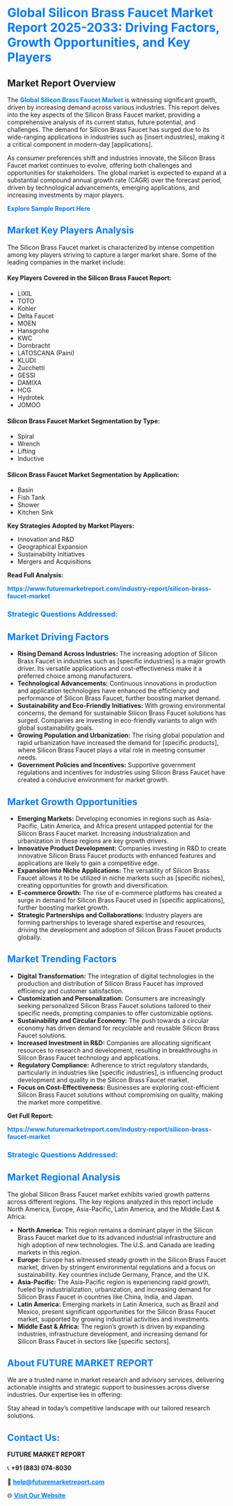 <h1 style="color: #007BFF;">Global Silicon Brass Faucet Market Report 2025-2033: Driving Factors, Growth Opportunities, and Key Players</h1>

<section id="overview">
<h2>Market Report Overview</h2>
<p>The <a href="https://www.futuremarketreport.com/industry-report/silicon-brass-faucet-market" style="color: #007BFF; text-decoration: none;"><strong>Global Silicon Brass Faucet Market</strong></a> is witnessing significant growth, driven by increasing demand across various industries. This report delves into the key aspects of the Silicon Brass Faucet market, providing a comprehensive analysis of its current status, future potential, and challenges. The demand for Silicon Brass Faucet has surged due to its wide-ranging applications in industries such as [insert industries], making it a critical component in modern-day [applications].</p>
<p>As consumer preferences shift and industries innovate, the Silicon Brass Faucet market continues to evolve, offering both challenges and opportunities for stakeholders. The global market is expected to expand at a substantial compound annual growth rate (CAGR) over the forecast period, driven by technological advancements, emerging applications, and increasing investments by major players.</p>
</section>

<section id="overview">
<p><a href="https://www.futuremarketreport.com/request-sample/reportId=54864" style="color: #007BFF; text-decoration: none;"><strong>Explore Sample Report Here</strong></a></p>
</section>

<section id="key-players">
<h2 style="color: #007BFF;">Market Key Players Analysis</h2>
<p>The Silicon Brass Faucet market is characterized by intense competition among key players striving to capture a larger market share. Some of the leading companies in the market include:</p>
<h4>Key Players Covered in the Silicon Brass Faucet Report:</h4>
<ul><li>LIXIL</li><li>TOTO</li><li>Kohler</li><li>Delta Faucet</li><li>MOEN</li><li>Hansgrohe</li><li>KWC</li><li>Dornbracht</li><li>LATOSCANA (Paini)</li><li>KLUDI</li><li>Zucchetti</li><li>GESSI</li><li>DAMIXA</li><li>HCG</li><li>Hydrotek</li><li>JOMOO</li></ul>
<h4>Silicon Brass Faucet Market Segmentation by Type:</h4>
<ul><li>Spiral</li><li>Wrench</li><li>Lifting</li><li>Inductive</li></ul>

<h4>Silicon Brass Faucet Market Segmentation by Application:</h4>
<ul><li>Basin</li><li>Fish Tank</li><li>Shower</li><li>Kitchen Sink</li></ul>
<p><strong>Key Strategies Adopted by Market Players:</strong></p>
<ul>
<li>Innovation and R&D</li>
<li>Geographical Expansion</li>
<li>Sustainability Initiatives</li>
<li>Mergers and Acquisitions</li>
</ul>
</section>

<section>
<p><strong>Read Full Analysis: </strong></p><a href="https://www.futuremarketreport.com/industry-report/silicon-brass-faucet-market" style="color: #007BFF; text-decoration: none;"><strong>https://www.futuremarketreport.com/industry-report/silicon-brass-faucet-market</strong></a>
<h3 style="color: #007BFF;">Strategic Questions Addressed:</h3>
</section>

<section id="driving-factors">
<h2 style="color: #007BFF;">Market Driving Factors</h2>
<ul>
<li><strong>Rising Demand Across Industries:</strong> The increasing adoption of Silicon Brass Faucet in industries such as [specific industries] is a major growth driver. Its versatile applications and cost-effectiveness make it a preferred choice among manufacturers.</li>
<li><strong>Technological Advancements:</strong> Continuous innovations in production and application technologies have enhanced the efficiency and performance of Silicon Brass Faucet, further boosting market demand.</li>
<li><strong>Sustainability and Eco-Friendly Initiatives:</strong> With growing environmental concerns, the demand for sustainable Silicon Brass Faucet solutions has surged. Companies are investing in eco-friendly variants to align with global sustainability goals.</li>
<li><strong>Growing Population and Urbanization:</strong> The rising global population and rapid urbanization have increased the demand for [specific products], where Silicon Brass Faucet plays a vital role in meeting consumer needs.</li>
<li><strong>Government Policies and Incentives:</strong> Supportive government regulations and incentives for industries using Silicon Brass Faucet have created a conducive environment for market growth.</li>
</ul>
</section>

<section id="growth-opportunities">
<h2 style="color: #007BFF;">Market Growth Opportunities</h2>
<ul>
<li><strong>Emerging Markets:</strong> Developing economies in regions such as Asia-Pacific, Latin America, and Africa present untapped potential for the Silicon Brass Faucet market. Increasing industrialization and urbanization in these regions are key growth drivers.</li>
<li><strong>Innovative Product Development:</strong> Companies investing in R&D to create innovative Silicon Brass Faucet products with enhanced features and applications are likely to gain a competitive edge.</li>
<li><strong>Expansion into Niche Applications:</strong> The versatility of Silicon Brass Faucet allows it to be utilized in niche markets such as [specific niches], creating opportunities for growth and diversification.</li>
<li><strong>E-commerce Growth:</strong> The rise of e-commerce platforms has created a surge in demand for Silicon Brass Faucet used in [specific applications], further boosting market growth.</li>
<li><strong>Strategic Partnerships and Collaborations:</strong> Industry players are forming partnerships to leverage shared expertise and resources, driving the development and adoption of Silicon Brass Faucet products globally.</li>
</ul>
</section>

<section id="trending-factors">
<h2 style="color: #007BFF;">Market Trending Factors</h2>
<ul>
<li><strong>Digital Transformation:</strong> The integration of digital technologies in the production and distribution of Silicon Brass Faucet has improved efficiency and customer satisfaction.</li>
<li><strong>Customization and Personalization:</strong> Consumers are increasingly seeking personalized Silicon Brass Faucet solutions tailored to their specific needs, prompting companies to offer customizable options.</li>
<li><strong>Sustainability and Circular Economy:</strong> The push towards a circular economy has driven demand for recyclable and reusable Silicon Brass Faucet solutions.</li>
<li><strong>Increased Investment in R&D:</strong> Companies are allocating significant resources to research and development, resulting in breakthroughs in Silicon Brass Faucet technology and applications.</li>
<li><strong>Regulatory Compliance:</strong> Adherence to strict regulatory standards, particularly in industries like [specific industries], is influencing product development and quality in the Silicon Brass Faucet market.</li>
<li><strong>Focus on Cost-Effectiveness:</strong> Businesses are exploring cost-efficient Silicon Brass Faucet solutions without compromising on quality, making the market more competitive.</li>
</ul>
</section>

<section>
<p><strong>Get Full Report: </strong></p><a href="https://www.futuremarketreport.com/industry-report/silicon-brass-faucet-market" style="color: #007BFF; text-decoration: none;"><strong>https://www.futuremarketreport.com/industry-report/silicon-brass-faucet-market</strong></a>
<h3 style="color: #007BFF;">Strategic Questions Addressed:</h3>
</section>


<section id="regional-analysis">
<h2 style="color: #007BFF;">Market Regional Analysis</h2>
<p>The global Silicon Brass Faucet market exhibits varied growth patterns across different regions. The key regions analyzed in this report include North America, Europe, Asia-Pacific, Latin America, and the Middle East & Africa:</p>
<ul>
<li><strong>North America:</strong> This region remains a dominant player in the Silicon Brass Faucet market due to its advanced industrial infrastructure and high adoption of new technologies. The U.S. and Canada are leading markets in this region.</li>
<li><strong>Europe:</strong> Europe has witnessed steady growth in the Silicon Brass Faucet market, driven by stringent environmental regulations and a focus on sustainability. Key countries include Germany, France, and the U.K.</li>
<li><strong>Asia-Pacific:</strong> The Asia-Pacific region is experiencing rapid growth, fueled by industrialization, urbanization, and increasing demand for Silicon Brass Faucet in countries like China, India, and Japan.</li>
<li><strong>Latin America:</strong> Emerging markets in Latin America, such as Brazil and Mexico, present significant opportunities for the Silicon Brass Faucet market, supported by growing industrial activities and investments.</li>
<li><strong>Middle East & Africa:</strong> The region’s growth is driven by expanding industries, infrastructure development, and increasing demand for Silicon Brass Faucet in sectors like [specific sectors].</li>
</ul>
</section>

<footer>
<h2 style="color: #007BFF;">About FUTURE MARKET REPORT</h2>
<p>We are a trusted name in market research and advisory services, delivering actionable insights and strategic support to businesses across diverse industries. Our expertise lies in offering:</p>

<p>Stay ahead in today’s competitive landscape with our tailored research solutions.</p>

<h2 style="color: #007BFF;">Contact Us:</h2>
<p><strong>FUTURE MARKET REPORT</strong></p>
<p>📞 <strong>+91 (883) 074-8030</strong></p>
<p>📧 <strong><a href="mailto:help@futuremarketreport.com" style="color: #007BFF;">help@futuremarketreport.com</a></strong></p>
<p>🌐 <strong><a href="https://www.futuremarketreport.com/" style="color: #007BFF;">Visit Our Website</a></strong></p>
</footer>